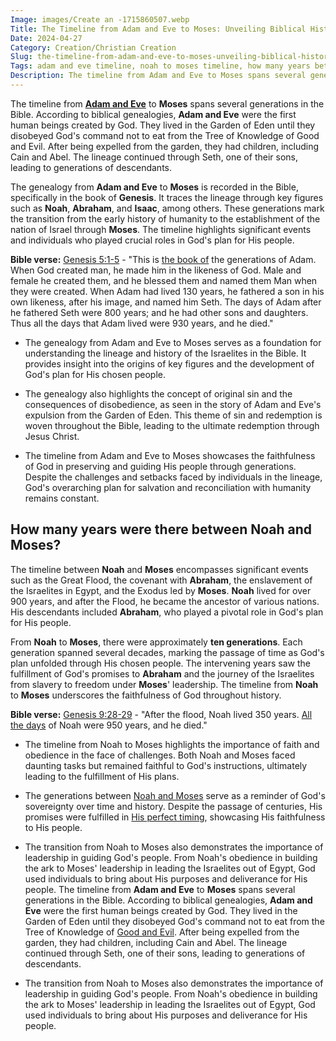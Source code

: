 ```yaml
---
Image: images/Create an -1715860507.webp
Title: The Timeline from Adam and Eve to Moses: Unveiling Biblical History and Connections
Date: 2024-04-27
Category: Creation/Christian Creation
Slug: the-timeline-from-adam-and-eve-to-moses-unveiling-biblical-history-and-connections
Tags: adam and eve timeline, noah to moses timeline, how many years between noah and abraham, noah and moses timeline, how many years between noah and moses, how many years from noah to moses, creation, christian creation
Description: The timeline from Adam and Eve to Moses spans several generations in the Bible According to biblical genealogies Adam and Eve were the first human beings created by God They lived in the Garden of Eden until they disobeyed Gods command not to eat from the Tree of Knowledge of
---
```


The timeline from **[Adam and Eve](/exploring-biblical-creation-from-adam-to-jesus)** to **Moses** spans several generations in the Bible. According to biblical genealogies, **Adam and Eve** were the first human beings created by God. They lived in the Garden of Eden until they disobeyed God's command not to eat from the Tree of Knowledge of Good and Evil. After being expelled from the garden, they had children, including Cain and Abel. The lineage continued through Seth, one of their sons, leading to generations of descendants.

The genealogy from **Adam and Eve** to **Moses** is recorded in the Bible, specifically in the book of **Genesis**. It traces the lineage through key figures such as **Noah**, **Abraham**, and **Isaac**, among others. These generations mark the transition from the early history of humanity to the establishment of the nation of Israel through **Moses**. The timeline highlights significant events and individuals who played crucial roles in God's plan for His people. 

**Bible verse:**
[Genesis 5:1-5](https://www.bibleref.com/Genesis/5/Genesis-5-1.html) - "This is [the book of](/where-does-the-new-testament-begin-a-comprehensive-guide-for-christian-readers) the generations of Adam. When God created man, he made him in the likeness of God. Male and female he created them, and he blessed them and named them Man when they were created. When Adam had lived 130 years, he fathered a son in his own likeness, after his image, and named him Seth. The days of Adam after he fathered Seth were 800 years; and he had other sons and daughters. Thus all the days that Adam lived were 930 years, and he died."

- The genealogy from Adam and Eve to Moses serves as a foundation for understanding the lineage and history of the Israelites in the Bible. It provides insight into the origins of key figures and the development of God's plan for His chosen people.

- The genealogy also highlights the concept of original sin and the consequences of disobedience, as seen in the story of Adam and Eve's expulsion from the Garden of Eden. This theme of sin and redemption is woven throughout the Bible, leading to the ultimate redemption through Jesus Christ.

- The timeline from Adam and Eve to Moses showcases the faithfulness of God in preserving and guiding His people through generations. Despite the challenges and setbacks faced by individuals in the lineage, God's overarching plan for salvation and reconciliation with humanity remains constant.

## How many years were there between Noah and Moses?

The timeline between **Noah** and **Moses** encompasses significant events such as the Great Flood, the covenant with **Abraham**, the enslavement of the Israelites in Egypt, and the Exodus led by **Moses**. **Noah** lived for over 900 years, and after the Flood, he became the ancestor of various nations. His descendants included **Abraham**, who played a pivotal role in God's plan for His people.

From **Noah** to **Moses**, there were approximately **ten generations**. Each generation spanned several decades, marking the passage of time as God's plan unfolded through His chosen people. The intervening years saw the fulfillment of God's promises to **Abraham** and the journey of the Israelites from slavery to freedom under **Moses**' leadership. The timeline from **Noah** to **Moses** underscores the faithfulness of God throughout history.

**Bible verse:**
[Genesis 9:28-29](https://www.bibleref.com/Genesis/9/Genesis-9-28.html) - "After the flood, Noah lived 350 years. [All the days](/10-essential-bible-verses-for-strength-and-encouragement) of Noah were 950 years, and he died."

- The timeline from Noah to Moses highlights the importance of faith and obedience in the face of challenges. Both Noah and Moses faced daunting tasks but remained faithful to God's instructions, ultimately leading to the fulfillment of His plans.

- The generations between [Noah and Moses](/exploring-biblical-creation-from-adam-to-jesus) serve as a reminder of God's sovereignty over time and history. Despite the passage of centuries, His promises were fulfilled in [His perfect timing](/powerful-prayer-for-christian-new-beginnings-find-hope-and-renewal), showcasing His faithfulness to His people.

- The transition from Noah to Moses also demonstrates the importance of leadership in guiding God's people. From Noah's obedience in building the ark to Moses' leadership in leading the Israelites out of Egypt, God used individuals to bring about His purposes and deliverance for His people.
The timeline from **Adam and Eve** to **Moses** spans several generations in the Bible. According to biblical genealogies, **Adam and Eve** were the first human beings created by God. They lived in the Garden of Eden until they disobeyed God's command not to eat from the Tree of Knowledge of [Good and Evil](/discover-if-you-have-the-prophetic-gift-a-comprehensive-guide-for-christians). After being expelled from the garden, they had children, including Cain and Abel. The lineage continued through Seth, one of their sons, leading to generations of descendants.

- The transition from Noah to Moses also demonstrates the importance of leadership in guiding God's people. From Noah's obedience in building the ark to Moses' leadership in leading the Israelites out of Egypt, God used individuals to bring about His purposes and deliverance for His people.